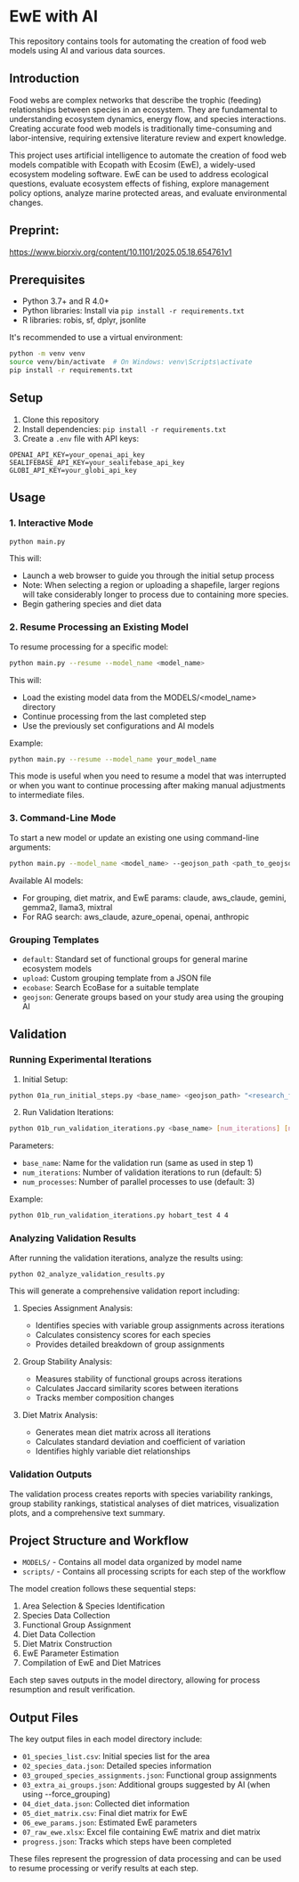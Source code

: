 # EwE with AI

This repository contains tools for automating the creation of food web models using AI and various data sources.

## Introduction

Food webs are complex networks that describe the trophic (feeding) relationships between species in an ecosystem. They are fundamental to understanding ecosystem dynamics, energy flow, and species interactions. Creating accurate food web models is traditionally time-consuming and labor-intensive, requiring extensive literature review and expert knowledge.

This project uses artificial intelligence to automate the creation of food web models compatible with Ecopath with Ecosim (EwE), a widely-used ecosystem modeling software. EwE can be used to address ecological questions, evaluate ecosystem effects of fishing, explore management policy options, analyze marine protected areas, and evaluate environmental changes.

## Preprint:
https://www.biorxiv.org/content/10.1101/2025.05.18.654761v1

## Prerequisites

- Python 3.7+ and R 4.0+
- Python libraries: Install via `pip install -r requirements.txt`
- R libraries: robis, sf, dplyr, jsonlite

It's recommended to use a virtual environment:
```bash
python -m venv venv
source venv/bin/activate  # On Windows: venv\Scripts\activate
pip install -r requirements.txt
```

## Setup

1. Clone this repository
2. Install dependencies: `pip install -r requirements.txt`
3. Create a `.env` file with API keys:
```
OPENAI_API_KEY=your_openai_api_key
SEALIFEBASE_API_KEY=your_sealifebase_api_key
GLOBI_API_KEY=your_globi_api_key
```

## Usage

### 1. Interactive Mode

```bash
python main.py
```

This will:
- Launch a web browser to guide you through the initial setup process
- Note: When selecting a region or uploading a shapefile, larger regions will take considerably longer to process due to containing more species.
- Begin gathering species and diet data

### 2. Resume Processing an Existing Model

To resume processing for a specific model:

```bash
python main.py --resume --model_name <model_name>
```

This will:
- Load the existing model data from the MODELS/<model_name> directory
- Continue processing from the last completed step
- Use the previously set configurations and AI models

Example:
```bash
python main.py --resume --model_name your_model_name
```

This mode is useful when you need to resume a model that was interrupted or when you want to continue processing after making manual adjustments to intermediate files.

### 3. Command-Line Mode

To start a new model or update an existing one using command-line arguments:

```bash
python main.py --model_name <model_name> --geojson_path <path_to_geojson> --research_focus "<research_focus>" --grouping_template <template> --group_species_ai <ai_model> --construct_diet_matrix_ai <ai_model> --ewe_params_ai <ai_model> --rag_search_ai <ai_model> [--force_grouping]
```

Available AI models:
- For grouping, diet matrix, and EwE params: claude, aws_claude, gemini, gemma2, llama3, mixtral
- For RAG search: aws_claude, azure_openai, openai, anthropic

### Grouping Templates

- `default`: Standard set of functional groups for general marine ecosystem models
- `upload`: Custom grouping template from a JSON file
- `ecobase`: Search EcoBase for a suitable template
- `geojson`: Generate groups based on your study area using the grouping AI

## Validation

### Running Experimental Iterations

1. Initial Setup:
```bash
python 01a_run_initial_steps.py <base_name> <geojson_path> "<research_focus>" [grouping_template] [template_file] [--force_grouping]
```

2. Run Validation Iterations:
```bash
python 01b_run_validation_iterations.py <base_name> [num_iterations] [num_processes]
```

Parameters:
- `base_name`: Name for the validation run (same as used in step 1)
- `num_iterations`: Number of validation iterations to run (default: 5)
- `num_processes`: Number of parallel processes to use (default: 3)

Example:
```bash
python 01b_run_validation_iterations.py hobart_test 4 4
```

### Analyzing Validation Results

After running the validation iterations, analyze the results using:

```bash
python 02_analyze_validation_results.py
```

This will generate a comprehensive validation report including:

1. Species Assignment Analysis:
   - Identifies species with variable group assignments across iterations
   - Calculates consistency scores for each species
   - Provides detailed breakdown of group assignments

2. Group Stability Analysis:
   - Measures stability of functional groups across iterations
   - Calculates Jaccard similarity scores between iterations
   - Tracks member composition changes

3. Diet Matrix Analysis:
   - Generates mean diet matrix across all iterations
   - Calculates standard deviation and coefficient of variation
   - Identifies highly variable diet relationships

### Validation Outputs

The validation process creates reports with species variability rankings, group stability rankings, statistical analyses of diet matrices, visualization plots, and a comprehensive text summary.

## Project Structure and Workflow

- `MODELS/` - Contains all model data organized by model name
- `scripts/` - Contains all processing scripts for each step of the workflow

The model creation follows these sequential steps:
1. Area Selection & Species Identification
2. Species Data Collection
3. Functional Group Assignment
4. Diet Data Collection
5. Diet Matrix Construction
6. EwE Parameter Estimation
7. Compilation of EwE and Diet Matrices

Each step saves outputs in the model directory, allowing for process resumption and result verification.
## Output Files

The key output files in each model directory include:

- `01_species_list.csv`: Initial species list for the area
- `02_species_data.json`: Detailed species information
- `03_grouped_species_assignments.json`: Functional group assignments
- `03_extra_ai_groups.json`: Additional groups suggested by AI (when using --force_grouping)
- `04_diet_data.json`: Collected diet information
- `05_diet_matrix.csv`: Final diet matrix for EwE
- `06_ewe_params.json`: Estimated EwE parameters
- `07_raw_ewe.xlsx`: Excel file containing EwE matrix and diet matrix
- `progress.json`: Tracks which steps have been completed

These files represent the progression of data processing and can be used to resume processing or verify results at each step.